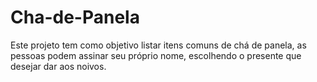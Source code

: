 # Cha-de-Panela
Este projeto tem como objetivo listar itens comuns de chá de panela, as pessoas podem assinar seu próprio nome, escolhendo o presente que desejar dar aos noivos.

